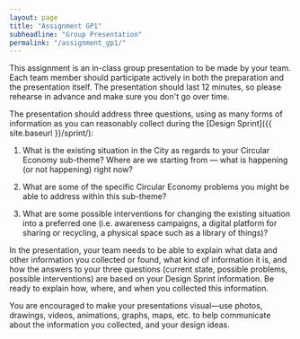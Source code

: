 ```yaml
---
layout: page
title: "Assignment GP1"
subheadline: "Group Presentation"
permalink: "/assignment_gp1/"
---
```


This assignment is an in-class group presentation to be made by your team. Each team member should participate actively in both the preparation and the presentation itself.
The presentation should last 12 minutes, so please rehearse in advance and make sure you don't go over time.

The presentation should address three questions, using as many forms of
information as you can reasonably collect during the [Design Sprint]({{ site.baseurl }}/sprint/):

1. What is the existing situation in the City as regards to your Circular Economy sub-theme? Where are we starting from &mdash; what is happening (or not
happening) right now?

2. What are some of the specific Circular Economy problems you might be
able to address within this sub-theme?

3. What are some possible interventions for changing the existing situation into a preferred one (i.e. awareness campaigns, a digital platform for sharing or recycling, a physical space such as a library of things)?

In the presentation, your team needs to be able to explain what data and other
information you collected or found, what kind of information it is, and how
the answers to your three questions (current state, possible problems,
possible interventions) are based on your Design Sprint information. Be ready to
explain how, where, and when you collected this information.

You are encouraged to make your presentations visual&mdash;use photos,
drawings, videos, animations, graphs, maps, etc. to help communicate about the
information you collected, and your design ideas.

